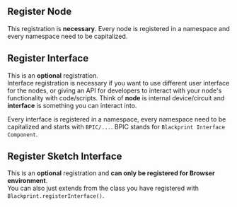 ## Register Node
This registration is **necessary**.
Every node is registered in a namespace and every namespace need to be capitalized.

## Register Interface
This is an **optional** registration.<br>
Interface registration is necessary if you want to use different user interface for the nodes, or giving an API for developers to interact with your node's functionality with code/scripts. Think of **node** is internal device/circuit and **interface** is something you can interact into.

Every interface is registered in a namespace, every namespace need to be capitalized and starts with `BPIC/...`. BPIC stands for `Blackprint Interface Component`.

## Register Sketch Interface
This is an **optional** registration and **can only be registered for Browser environment**.<br>
You can also just extends from the class you have registered with `Blackprint.registerInterface()`.